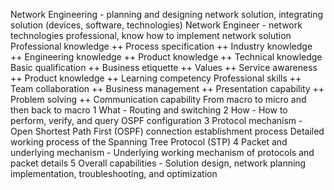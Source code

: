 Network Engineering - planning and designing network solution, integrating solution (devices, software, technologies)
Network Engineer - network technologies professional, know how to implement network solution
Professional knowledge
++ Process specification
++ Industry knowledge
++ Engineering knowledge
++ Product knowledge
++ Technical knowledge
Basic qualification
++ Business etiquette
++ Values
++ Service awareness
++ Product knowledge
++ Learning competency
Professional skills
++ Team collaboration
++ Business management
++ Presentation capability
++ Problem solving
++ Communication capability
From macro to micro and then back to macro
1 What - Routing and switching
2 How - How to perform, verify, and query OSPF configuration
3 Protocol mechanism - Open Shortest Path First (OSPF) connection establishment process Detailed working process of the Spanning Tree Protocol (STP)
4 Packet and underlying mechanism - Underlying working mechanism of protocols and packet details
5 Overall capabilities - Solution design, network planning implementation, troubleshooting, and optimization